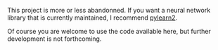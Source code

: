 This project is more or less abandonned.  If you want a neural network library that is currently maintained, I recommend [pylearn2](http://deeplearning.net/software/pylearn2).

Of course you are welcome to use the code available here, but further development is not forthcoming.